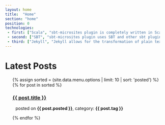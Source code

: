 ```yaml
---
layout: home
title:  "Home"
section: "home"
position: 0
technologies:
 - first: ["Scala", "sbt-microsites plugin is completely written in Scala"]
 - second: ["SBT", "sbt-microsites plugin uses SBT and other sbt plugins to generate microsites easily"]
 - third: ["Jekyll", "Jekyll allows for the transformation of plain text into static websites and blogs."]
---
```


# Latest Posts

<ul>
  {% assign sorted = (site.data.menu.options | limit: 10 | sort: 'posted') %}
  {% for post in sorted %}
  
  <h3><a href="{{ baseurl }}{{ post.url }}">{{ post.title }}</a></h3>
  <p style="margin-left: 10px"> posted on <b>{{ post.posted }}</b>, category: <b>{{ post.tag }}</b> </p>

  {% endfor %}
</ul>
